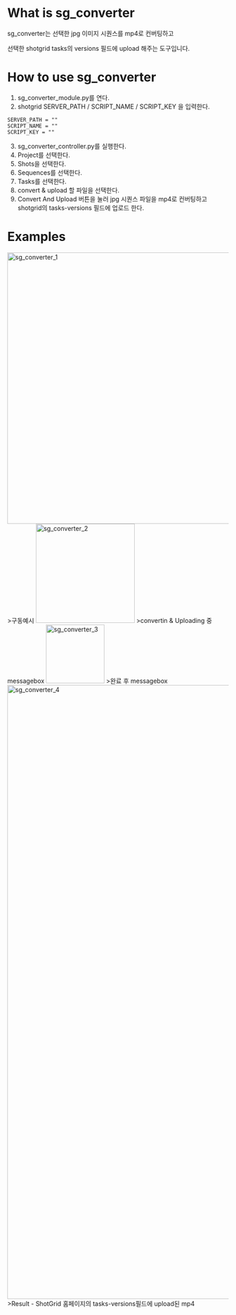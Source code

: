 # What is sg_converter

sg_converter는 선택한 jpg 이미지 시퀀스를 mp4로 컨버팅하고 

선택한 shotgrid tasks의 versions 필드에 upload 해주는 도구입니다.

# How to use sg_converter

1. sg_converter_module.py를 연다.
2. shotgrid SERVER_PATH / SCRIPT_NAME / SCRIPT_KEY 을 입력한다.
```
SERVER_PATH = ""
SCRIPT_NAME = ""
SCRIPT_KEY = ""
```
3. sg_converter_controller.py를 실행한다.
4. Project를 선택한다.
5. Shots을 선택한다.
6. Sequences를 선택한다.
7. Tasks를 선택한다.
8. convert & upload 할 파일을 선택한다.
9. Convert And Upload 버튼을 눌러 jpg 시퀀스 파일을 mp4로 컨버팅하고 shotgrid의 tasks-versions 필드에 업로드 한다. 

# Examples

<img width="616" alt="sg_converter_1" src="https://github.com/0jehmi/files_renamer/assets/122579358/54656a0f-8210-4f28-8f3d-b7ec77632ed3">
>구동예시

<img width="225" alt="sg_converter_2" src="https://github.com/0jehmi/files_renamer/assets/122579358/e97bf86b-0f13-487d-b808-0422986a90ca">
>convertin & Uploading 중 messagebox  

<img width="133" alt="sg_converter_3" src="https://github.com/0jehmi/files_renamer/assets/122579358/a453f42c-c518-4338-a2f0-e7ef2d732ab4">
>완료 후 messagebox

<img width="1394" alt="sg_converter_4" src="https://github.com/0jehmi/files_renamer/assets/122579358/611903ba-58a8-44f6-8352-5911ae3f3c1c">
>Result
- ShotGrid 홈페이지의 tasks-versions필드에 upload된 mp4

